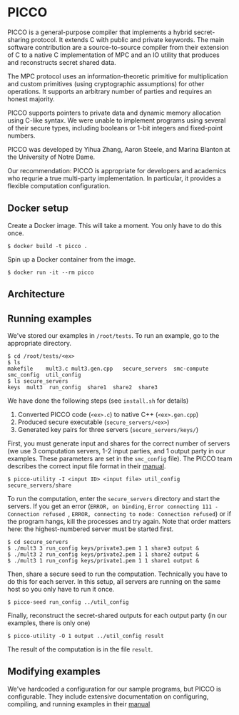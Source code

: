 # PICCO

PICCO is a general-purpose compiler that implements a hybrid secret-sharing protocol. It extends C with public and private keywords. The main software contribution are a source-to-source compiler from their extension of C to a native C implementation of MPC and an IO utility that produces and reconstructs secret shared data.

The MPC protocol uses an information-theoretic primitive for multiplication and custom primitives (using cryptographic assumptions) for other operations. It supports an arbitrary number of parties and requires an honest majority.

PICCO supports pointers to private data and dynamic memory allocation using C-like syntax. We were unable to implement programs using several of their secure types, including booleans or 1-bit integers and fixed-point numbers.

PICCO was developed by Yihua Zhang, Aaron Steele, and Marina Blanton at the University of Notre Dame.

Our recommendation: PICCO is appropriate for developers and academics who requrie a true multi-party implementation. In particular, it provides a flexible computation configuration.

## Docker setup
Create a Docker image. This will take a moment. You only have to do this once.
```
$ docker build -t picco .
```

Spin up a Docker container from the image.
```
$ docker run -it --rm picco
```

## Architecture 


## Running examples
We've stored our examples in `/root/tests`. To run an example, go to the
appropriate directory. 

```
$ cd /root/tests/<ex>
$ ls
makefile    mult3.c mult3.gen.cpp   secure_servers  smc-compute smc_config  util_config 
$ ls secure_servers
keys  mult3  run_config  share1  share2  share3
```

We have done the following steps (see `install.sh` for details)
1. Converted PICCO code (`<ex>.c`) to native C++ (`<ex>.gen.cpp`)
2. Produced secure executable (`secure_servers/<ex>`)
3. Generated key pairs for three servers (`secure_servers/keys/`)

First, you must generate input and shares for the correct number of servers
(we use 3 computation servers, 1-2 input parties, and 1 output party in our
examples. These parameters are set in the `smc_config` file). 
The PICCO team describes the correct input file format in their [manual](https://github.com/PICCO-Team/picco/blob/master/picco-manual.pdf).
```
$ picco-utility -I <input ID> <input file> util_config secure_servers/share
```

To run the computation, enter the `secure_servers` directory and start the servers. If you get an error (`ERROR, on binding`, `Error connecting 111 - Connection refused `, `ERROR, connecting to node: Connection refused`) or if the program hangs, kill the processes and try again. Note that order matters here: the highest-numbered server must be started first. 
```
$ cd secure_servers
$ ./mult3 3 run_config keys/private3.pem 1 1 share3 output &
$ ./mult3 2 run_config keys/private2.pem 1 1 share2 output &
$ ./mult3 1 run_config keys/private1.pem 1 1 share1 output &
```

Then, share a secure seed to run the computation. Technically you have to do this for each server. In this setup, all servers are running on the same host so you only have to run it once.

```
$ picco-seed run_config ../util_config
```

Finally, reconstruct the secret-shared outputs for each output party (in our examples, there is only one)
```
$ picco-utility -O 1 output ../util_config result
```

The result of the computation is in the file `result`.


## Modifying examples
We've hardcoded a configuration for our sample programs, but PICCO is configurable. They include extensive documentation on configuring, compiling, and running examples in their [manual](https://github.com/PICCO-Team/picco/blob/master/picco-manual.pdf) 
